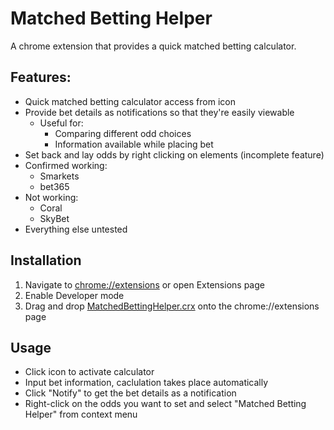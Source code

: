 # Matched Betting Helper
A chrome extension that provides a quick matched betting calculator.

## Features:
* Quick matched betting calculator access from icon
* Provide bet details as notifications so that they're easily viewable
  * Useful for:
    * Comparing different odd choices
    * Information available while placing bet
* Set back and lay odds by right clicking on elements (incomplete feature)
 * Confirmed working:
   * Smarkets
    * bet365
 * Not working:
   * Coral
    * SkyBet
 * Everything else untested
 
 ## Installation
 1. Navigate to [chrome://extensions](chrome://extensions) or open Extensions page
 2. Enable Developer mode
 3. Drag and drop [MatchedBettingHelper.crx](https://github.com/adamlett/MatchedBettingHelper/raw/master/MatchedBettingHelper.crx) onto the chrome://extensions page 
 
 ## Usage
  * Click icon to activate calculator
  * Input bet information, caclulation takes place automatically
  * Click "Notify" to get the bet details as a notification
  * Right-click on the odds you want to set and select "Matched Betting Helper" from context menu
 
